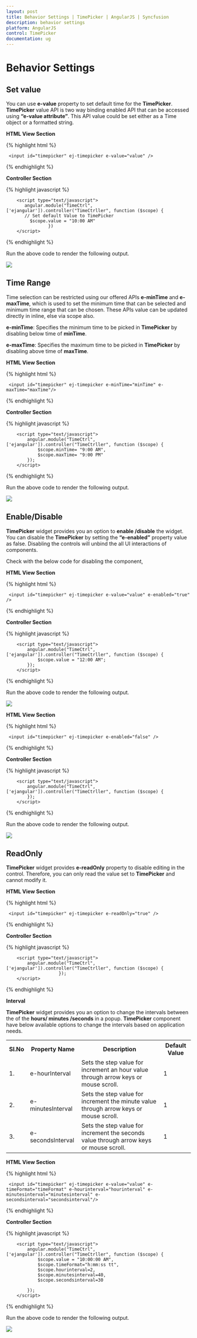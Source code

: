 ```yaml
---
layout: post
title: Behavior Settings | TimePicker | AngularJS | Syncfusion
description: behavior settings
platform: AngularJS
control: TimePicker
documentation: ug
---
```


# Behavior Settings

## Set value

 You can use **e-value** property to set default time for the **TimePicker**. **TimePicker** value API is two way binding enabled API that can be accessed using **“e-value attribute”**. This API value could be set either as a Time object or a formatted string.
 
 **HTML View Section**

 {% highlight html %}

     <input id="timepicker" ej-timepicker e-value="value" />

 {% endhighlight %}
 
 **Controller Section**

 {% highlight javascript %}

        <script type="text/javascript">
           angular.module("TimeCtrl", ['ejangular']).controller("TimeCtrller", function ($scope) {
           // Set default Value to TimePicker
             $scope.value = "10:00 AM"
                    })
        </script>

{% endhighlight %}

Run the above code to render the following output.

![](Behavior-Settings_images/Behavior-Settings_images1.png)


## Time Range

Time selection can be restricted using our offered APIs **e-minTime** and **e-maxTime**, which is used to set the minimum time that can be selected and minimum time range that can be chosen. These APIs value can be updated directly in inline, else via scope also.

**e-minTime**: Specifies the minimum time to be picked in **TimePicker**  by disabling below time of **minTime**.

**e-maxTime**: Specifies the maximum time to be picked in **TimePicker**  by disabling above time of **maxTime**.

**HTML View Section**

{% highlight html %}

     <input id="timepicker" ej-timepicker e-minTime="minTime" e-maxTime="maxTime"/>

{% endhighlight %}

**Controller Section**

{% highlight javascript %}

        <script type="text/javascript">
            angular.module("TimeCtrl", ['ejangular']).controller("TimeCtrller", function ($scope) {
                $scope.minTime= "9:00 AM",
                $scope.maxTime= "9:00 PM"
            });
        </script>

{% endhighlight %}

Run the above code to render the following output.

![](Behavior-Settings_images/Behavior-Settings_images2.png)

## Enable/Disable

**TimePicker** widget provides you an option to **enable /disable** the widget. You can disable the **TimePicker** by setting the **“e-enabled”** property value as false. Disabling the controls will unbind the all UI interactions of components. 

Check with the below code for disabling the component,

**HTML View Section**

{% highlight html %}

     <input id="timepicker" ej-timepicker e-value="value" e-enabled="true" />

{% endhighlight %}

**Controller Section**

{% highlight javascript %}

        <script type="text/javascript">
            angular.module("TimeCtrl", ['ejangular']).controller("TimeCtrller", function ($scope) {
                $scope.value = "12:00 AM";
            });
        </script>

{% endhighlight %}

Run the above code to render the following output.

![](Behavior-Settings_images/Behavior-Settings_images3.png)

**HTML View Section**

{% highlight html %}

     <input id="timepicker" ej-timepicker e-enabled="false" />

{% endhighlight %}

**Controller Section**

{% highlight javascript %}

        <script type="text/javascript">
            angular.module("TimeCtrl", ['ejangular']).controller("TimeCtrller", function ($scope) {
            });
        </script>

{% endhighlight %}

Run the above code to render the following output.

![](Behavior-Settings_images/Behavior-Settings_images4.png)

## ReadOnly

**TimePicker** widget provides **e-readOnly** property to disable editing in the control. Therefore, you can only read the value set to **TimePicker** and cannot modify it.

**HTML View Section**

{% highlight html %}

     <input id="timepicker" ej-timepicker e-readOnly="true" />

{% endhighlight %}

**Controller Section**

{% highlight javascript %}

        <script type="text/javascript">
            angular.module("TimeCtrl", ['ejangular']).controller("TimeCtrller", function ($scope) {
                        });
        </script>

{% endhighlight %}


**Interval**

**TimePicker** widget provides you an option to change the intervals between the of the **hours/ minutes /seconds** in a popup. **TimePicker** component have below available options to change the intervals based on application needs.


<table>
<tr>
<th>Sl.No</th>
<th>Property Name</th>
<th>Description</th>
<th>Default Value</th>
</tr>
<tr>
<td>1.</td>
<td>e-hourInterval</td>
<td>Sets the step value for increment an hour value through arrow keys or mouse scroll.</td>
<td>1</td>
</tr>
<tr>
<td>2.</td>
<td>e-minutesInterval</td>
<td>Sets the step value for increment the minute value through arrow keys or mouse scroll.</td>
<td>1</td>
</tr>
<tr>
<td>3.</td>
<td>e-secondsInterval</td>
<td>Sets the step value for increment the seconds value through arrow keys or mouse scroll.</td>
<td>1</td>
</tr>
</table>

**HTML View Section**

{% highlight html %}

     <input id="timepicker" ej-timepicker e-value="value" e-timeFormat="timeFormat" e-hourinterval="hourinterval" e-minutesinterval="minutesinterval" e-secondsinterval="secondsinterval"/>

{% endhighlight %}

**Controller Section**

{% highlight javascript %}

        <script type="text/javascript">
            angular.module("TimeCtrl", ['ejangular']).controller("TimeCtrller", function ($scope) {
                $scope.value = "10:00:00 AM",
                $scope.timeFormat="h:mm:ss tt",
                $scope.hourinterval=2,
                $scope.minutesinterval=40,
                $scope.secondsinterval=30
                
            });
        </script>
        
{% endhighlight %}

Run the above code to render the following output.

![](Behavior-Settings_images/Behavior-Settings_images6.png)



